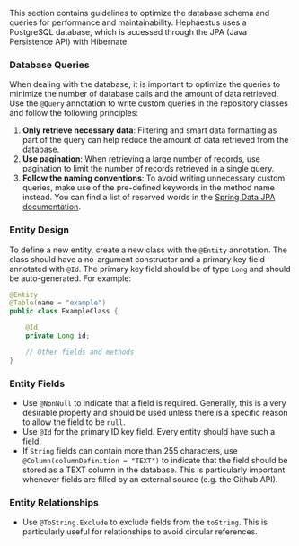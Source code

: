 This section contains guidelines to optimize the database schema and queries for performance and maintainability. Hephaestus uses a PostgreSQL database, which is accessed through the JPA (Java Persistence API) with Hibernate.

### Database Queries

When dealing with the database, it is important to optimize the queries to minimize the number of database calls and the amount of data retrieved. Use the `@Query` annotation to write custom queries in the repository classes and follow the following principles:

1. **Only retrieve necessary data**: Filtering and smart data formatting as part of the query can help reduce the amount of data retrieved from the database.
2. **Use pagination**: When retrieving a large number of records, use pagination to limit the number of records retrieved in a single query.
3. **Follow the naming conventions**: To avoid writing unnecessary custom queries, make use of the pre-defined keywords in the method name instead. You can find a list of reserved words in the [Spring Data JPA documentation](https://docs.spring.io/spring-data/jpa/reference/jpa/query-methods.html).

### Entity Design

To define a new entity, create a new class with the `@Entity` annotation. The class should have a no-argument constructor and a primary key field annotated with `@Id`. The primary key field should be of type `Long` and should be auto-generated. For example:

```java 
@Entity
@Table(name = "example")
public class ExampleClass {

    @Id
    private Long id;

    // Other fields and methods
}
```

### Entity Fields

- Use `@NonNull` to indicate that a field is required. Generally, this is a very desirable property and should be used unless there is a specific reason to allow the field to be `null`.
- Use `@Id` for the primary ID key field. Every entity should have such a field.
- If `String` fields can contain more than 255 characters, use `@Column(columnDefinition = "TEXT")` to indicate that the field should be stored as a TEXT column in the database. This is particularly important whenever fields are filled by an external source (e.g. the Github API).

### Entity Relationships

- Use `@ToString.Exclude` to exclude fields from the `toString`. This is particularly useful for relationships to avoid circular references. 